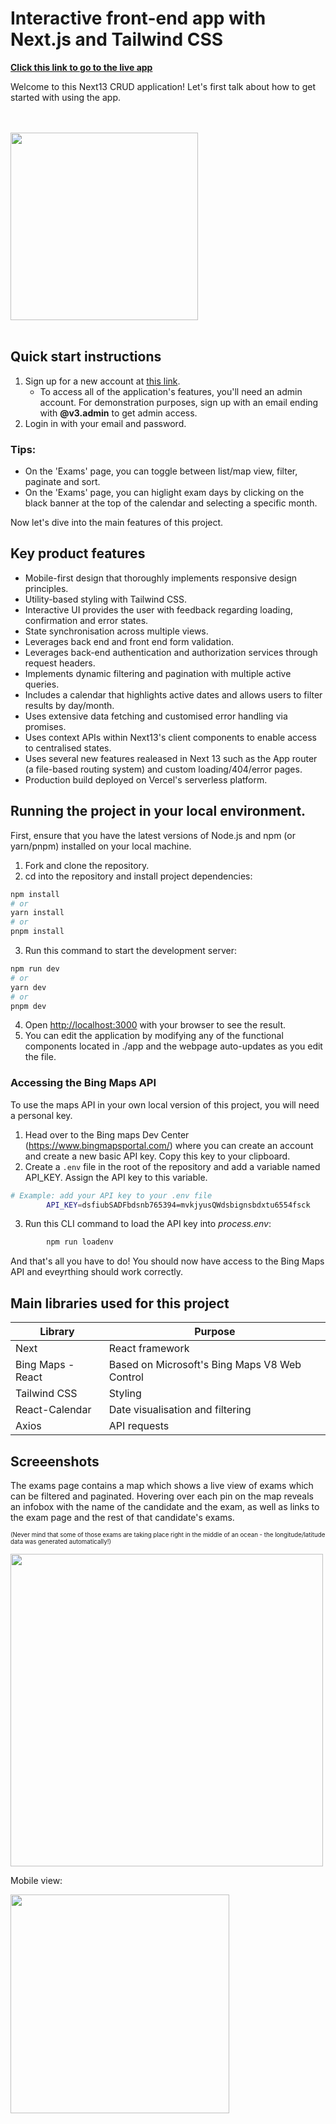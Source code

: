 # Interactive front-end app with Next.js and Tailwind CSS

**[Click this link to go to the live app](https://next13-app-alpha.vercel.app/)**

Welcome to this Next13 CRUD application! Let's first talk about how to get started with using the app.

<br></br>
<img src='./public/images/next.svg' width=300>
<br></br>

## Quick start instructions
1) Sign up for a new account at [this link](https://next13-app-alpha.vercel.app/signup).
    - To access all of the application's features, you'll need an admin account. For demonstration purposes, sign up with an email ending with **@v3.admin** to get admin access.
2) Login in with your email and password.

### Tips:
- On the 'Exams' page, you can toggle between list/map view, filter, paginate and sort.
- On the 'Exams' page, you can higlight exam days by clicking on the black banner at the top of the calendar and selecting a specific month.

Now let's dive into the main features of this project.

## Key product features

- Mobile-first design that thoroughly implements responsive design principles.
- Utility-based styling with Tailwind CSS.
- Interactive UI provides the user with feedback regarding loading, confirmation and error states.
- State synchronisation across multiple views.
- Leverages back end and front end form validation.
- Leverages back-end authentication and authorization services through request headers.
- Implements dynamic filtering and pagination with multiple active queries.
- Includes a calendar that highlights active dates and allows users to filter results by day/month.
- Uses extensive data fetching and customised error handling via promises.
- Uses context APIs within Next13's client components to enable access to centralised states.
- Uses several new features realeased in Next 13 such as the App router (a file-based routing system) and custom loading/404/error pages.
- Production build deployed on Vercel's serverless platform.


## Running the project in your local environment.

First, ensure that you have the latest versions of Node.js and npm (or yarn/pnpm) installed on your local machine.

1) Fork and clone the repository.
2) cd into the repository and install project dependencies:
```bash
npm install
# or
yarn install
# or
pnpm install
```

3) Run this command to start the development server:

```bash
npm run dev
# or
yarn dev
# or
pnpm dev
```

4) Open [http://localhost:3000](http://localhost:3000) with your browser to see the result.
5) You can edit the application by modifying any of the functional components located in ./app and the webpage auto-updates as you edit the file.

### Accessing the Bing Maps API
To use the maps API in your own local version of this project, you will need a personal key.

1) Head over to the Bing maps Dev Center (https://www.bingmapsportal.com/) where you can create an account and create a new basic API key. Copy this key to your clipboard.
2) Create a ```.env``` file in the root of the repository and add a variable named API_KEY. Assign the API key to this variable.

```sh
# Example: add your API key to your .env file
        API_KEY=dsfiubSADFbdsnb765394=mvkjyusQWdsbignsbdxtu6554fsck
```
3) Run this CLI command to load the API key into *process.env*:
```bash
        npm run loadenv
```

And that's all you have to do! You should now have access to the Bing Maps API and eveyrthing should work correctly.


## Main libraries used for this project
Library | Purpose
--- | ---
Next | React framework
Bing Maps - React | Based on Microsoft's Bing Maps V8 Web Control
Tailwind CSS | Styling
React-Calendar | Date visualisation and filtering
Axios | API requests


## Screeenshots
The exams page contains a map which shows a live view of exams which can be filtered and paginated. Hovering over each pin on the map reveals an infobox with the name of the candidate and the exam, as well as links to the exam page and the rest of that candidate's exams.

<sub><sup>(Never mind that some of those exams are taking place right in the middle of an ocean - the longitude/latitude data was generated automatically!)

<img src='./public/images/map.png' width=500>

Mobile view:

<img src='./public/images/full-view.png' width=350>

